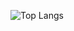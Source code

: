 ![Top Langs](https://github-readme-stats.vercel.app/api/top-langs/?username=hugojhonathan&langs_count=8)
